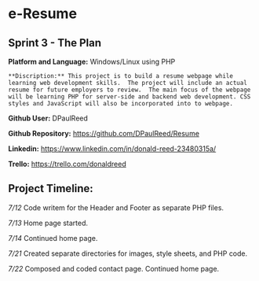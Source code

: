 # e-Resume

## Sprint 3 - The Plan


**Platform and Language:** Windows/Linux using PHP

```
**Discription:** This project is to build a resume webpage while learning web development skills.  The project will include an actual resume for future employers to review.  The main focus of the webpage will be learning PHP for server-side and backend web development. CSS styles and JavaScript will also be incorporated into to webpage.
```


**Github User:** DPaulReed

**Github Repository:** https://github.com/DPaulReed/Resume

**Linkedin:** https://www.linkedin.com/in/donald-reed-23480315a/

**Trello:** https://trello.com/donaldreed 



## Project Timeline:
*7/12*		Code writem for the Header and Footer as separate PHP files.

*7/13*		Home page started.

*7/14*	  Continued home page.

*7/21*    Created separate directories for images, style sheets, and PHP code.

*7/22*    Composed and coded contact page. Continued home page.



